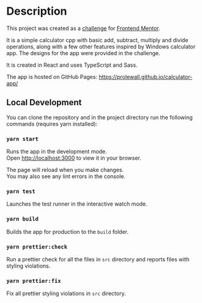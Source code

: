 # Description

This project was created as a [challenge](https://www.frontendmentor.io/challenges/calculator-app-9lteq5N29) for [Frontend Mentor](https://www.frontendmentor.io).

It is a simple calculator cpp with basic add, subtract, multiply and divide operations, along with a few other features inspired by Windows calculator app. The designs for the app were provided in the challenge.

It is created in React and uses TypeScript and Sass.

The app is hosted on GitHub Pages: https://prolewall.github.io/calculator-app/

## Local Development

You can clone the repository and in the project directory run the following commands (requires yarn installed):

### `yarn start`

Runs the app in the development mode.\
Open [http://localhost:3000](http://localhost:3000) to view it in your browser.

The page will reload when you make changes.\
You may also see any lint errors in the console.

### `yarn test`

Launches the test runner in the interactive watch mode.

### `yarn build`

Builds the app for production to the `build` folder.

### `yarn prettier:check`

Run a prettier check for all the files in `src` directory and reports files with styling violations.

### `yarn prettier:fix`

Fix all prettier styling violations in `src` directory.
